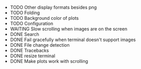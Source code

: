 - TODO Other display formats besides png
- TODO Folding
- TODO Background color of plots
- TODO Configuration
- WAITING Slow scrolling when images are on the screen
- DONE Search
- DONE Fail gracefully when terminal doesn't support images
- DONE File change detection
- DONE Tracebacks
- DONE resize terminal
- DONE Make plots work with scrolling
